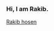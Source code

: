 ### Hi, I am Rakib.
<div class="badge-base LI-profile-badge" data-locale="en_US" data-size="medium" data-theme="dark" data-type="VERTICAL" data-vanity="rakib-hosen-8914b0224" data-version="v1"><a class="badge-base__link LI-simple-link" href="https://bd.linkedin.com/in/rakib-hosen-8914b0224?trk=profile-badge">Rakib hosen</a></div>
              
<script src="https://platform.linkedin.com/badges/js/profile.js" async defer type="text/javascript"></script>
